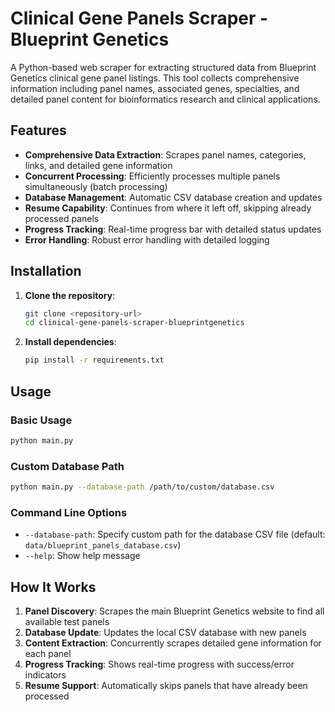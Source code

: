 # Clinical Gene Panels Scraper - Blueprint Genetics

A Python-based web scraper for extracting structured data from Blueprint Genetics clinical gene panel listings. This tool collects comprehensive information including panel names, associated genes, specialties, and detailed panel content for bioinformatics research and clinical applications.

## Features

- **Comprehensive Data Extraction**: Scrapes panel names, categories, links, and detailed gene information
- **Concurrent Processing**: Efficiently processes multiple panels simultaneously (batch processing)
- **Database Management**: Automatic CSV database creation and updates
- **Resume Capability**: Continues from where it left off, skipping already processed panels
- **Progress Tracking**: Real-time progress bar with detailed status updates
- **Error Handling**: Robust error handling with detailed logging

## Installation

1. **Clone the repository**:
   ```bash
   git clone <repository-url>
   cd clinical-gene-panels-scraper-blueprintgenetics
   ```

2. **Install dependencies**:
   ```bash
   pip install -r requirements.txt
   ```

## Usage

### Basic Usage
```bash
python main.py
```

### Custom Database Path
```bash
python main.py --database-path /path/to/custom/database.csv
```

### Command Line Options
- `--database-path`: Specify custom path for the database CSV file (default: `data/blueprint_panels_database.csv`)
- `--help`: Show help message


## How It Works

1. **Panel Discovery**: Scrapes the main Blueprint Genetics website to find all available test panels
2. **Database Update**: Updates the local CSV database with new panels
3. **Content Extraction**: Concurrently scrapes detailed gene information for each panel
4. **Progress Tracking**: Shows real-time progress with success/error indicators
5. **Resume Support**: Automatically skips panels that have already been processed


